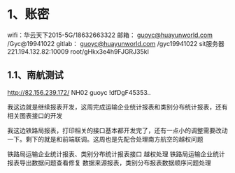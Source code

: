 # 1、账密
wifi：华云天下2015-5G/18632663322
邮箱： guoyc@huayunworld.com /Gyc@19941022
gitlab： guoyc@huayunworld.com /gyc19941022
sit服务器  221.194.132.82:10009    root/gHkx3e4h9FJGRJ35kI

## 1.1、南航测试

http://82.156.239.172/
NH02
guoyc
!dfDgF45353..


我这边就是继续报表开发，这周完成运输企业统计报表和类别分布统计报表，还有相关图表接口的开发

我这边铁路局报表，打印相关的接口基本都开发完了，还有一点小的调整需要改动一下。剩下的就是和前端联调。这周也是先配合处理南方航空的越权问题

铁路局运输企业统计报表、类别分布统计报表接口
越权处理
铁路局运输企业统计报表导出数据问题查看修复 
数据来源报表，类别分布报表数据顺序问题处理

